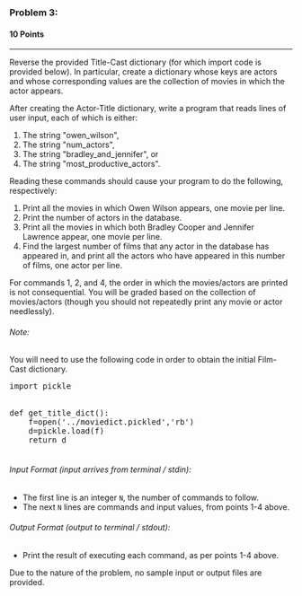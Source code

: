 ### Problem 3: 
#### 10 Points

___

Reverse the provided Title-Cast dictionary (for which import code is provided below). In particular, create a dictionary whose keys are actors and whose corresponding values are the collection of movies in which the actor appears. 

After creating the Actor-Title dictionary, write a program that reads lines of user input, each of which is either: 
1. The string "owen_wilson",
2. The string "num_actors",
3. The string "bradley_and_jennifer", or
4. The string "most_productive_actors". 

Reading these commands should cause your program to do the following, respectively: 
1. Print all the movies in which Owen Wilson appears, one movie per line. 
2. Print the number of actors in the database. 
3. Print all the movies in which both Bradley Cooper and Jennifer Lawrence appear, one movie per line. 
4. Find the largest number of films that any actor in the database has appeared in, and print all the actors who have appeared in this number of films, one actor per line. 
 
For commands 1, 2, and 4, the order in which the movies/actors are printed is not consequential. You will be graded based on the collection of movies/actors (though you should not repeatedly print any movie or actor needlessly). 

###### Note:

You will need to use the following code in order to obtain the initial Film-Cast dictionary.


<pre class="brush: python">
import pickle
 <br />
def get_title_dict():
    f=open('../moviedict.pickled','rb')
    d=pickle.load(f)
    return d
 </pre> 

 
###### Input Format (input arrives from terminal / stdin):

- The first line is an integer <code>N</code>, the number of commands to follow. 
- The next <code>N</code> lines are commands and input values, from points 1-4 above.

###### Output Format (output to terminal / stdout):

- Print the result of executing each command, as per points 1-4 above. 

Due to the nature of the problem, no sample input or output files are provided. 
